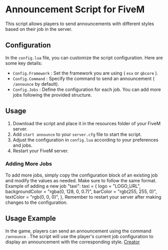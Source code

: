 # Announcement Script for FiveM
This script allows players to send announcements with different styles based on their job in the server.
## Configuration
In the  `config.lua`  file, you can customize the script configuration. Here are some key details:
-  `Config.Framework` : Set the framework you are using ( `esx`  or  `qbcore` ).
-  `Config.Command` : Specify the command to send an announcement ( `/announce`  by default).
-  `Config.Jobs` : Define the configuration for each job. You can add more jobs following the provided structure.
## Usage
1. Download the script and place it in the resources folder of your FiveM server.
2. Add  `start announce`  to your  `server.cfg`  file to start the script.
3. Adjust the configuration in  `config.lua`  according to your preferences and jobs.
4. Restart your FiveM server.
### Adding More Jobs
To add more jobs, simply copy the configuration block of an existing job and modify the values as needed. Make sure to follow the same format.
Example of adding a new job "taxi":
taxi = {
    logo = "LOGO_URL", 
    backgroundColor = "rgba(0, 128, 0, 0.7)", 
    barColor = "rgb(255, 255, 0)", 
    textColor = "rgb(0, 0, 0)", 
},
Remember to restart your server after making changes to the configuration.
## Usage Example
In the game, players can send an announcement using the command  `/announce` . The script will use the player's current job configuration to display an announcement with the corresponding style.
[Creator](discord.gg/nima_picaroon)
